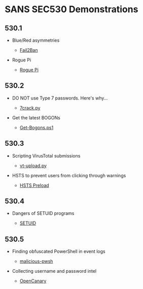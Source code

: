 # SANS SEC530 Demonstrations

## 530.1

- Blue/Red asymmetries

    - [Fail2Ban](https://ryananicholson.github.io/sec530-demos/day1/Fail2Ban.html)

- Rogue Pi
    
    - [Rogue Pi](https://ryananicholson.github.io/sec530-demos/day1/rogue-pi.html)

## 530.2

- DO NOT use Type 7 passwords. Here's why...

    - [7crack.py](https://ryananicholson.github.io/sec530-demos/day1/7crack.html)

- Get the latest BOGONs

    - [Get-Bogons.ps1](https://ryananicholson.github.io/sec530-demos/day2/Get-Bogons.html)

## 530.3

- Scripting VirusTotal submissions

    - [vt-upload.py](https://ryananicholson.github.io/sec530-demos/day3/VT-Upload.html)

- HSTS to prevent users from clicking through warnings

    - [HSTS Preload](https://ryananicholson.github.io/sec530-demos/day3/HSTS.html)

## 530.4

- Dangers of SETUID programs

    - [SETUID](https://ryananicholson.github.io/sec530-demos/day4/SETUID.html)

## 530.5

- Finding obfuscated PowerShell in event logs

    - [malicious-pwsh](https://ryananicholson.github.io/sec530-demos/day5/malicious-pwsh.html)

- Collecting username and password intel

    - [OpenCanary](https://ryananicholson.github.io/sec530-demos/day5/OpenCanary.html)
